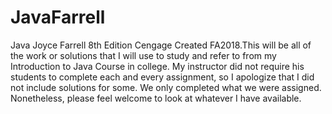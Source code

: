 # JavaFarrell
Java Joyce Farrell 8th Edition Cengage
Created FA2018.This will be all of the work or solutions that I will use to study and refer to from my Introduction to Java Course in college. My instructor did not require his students to complete each and every assignment, so I apologize that I did not include solutions for some. We only completed what we were assigned. Nonetheless, please feel welcome to look at whatever I have available.
